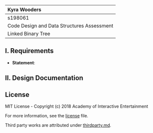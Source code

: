 | Kyra Wooders |
| :---     |
| s198061 |
| Code Design and Data Structures Assessment |
| Linked Binary Tree |

## I. Requirements

- **Statement**: 

## II. Design Documentation



## License

MIT License - Copyright (c) 2018 Academy of Interactive Entertainment

For more information, see the [license][lic] file.

Third party works are attributed under [thirdparty.md][3p].

[lic]:license.md
[3p]:thirdparty.md
[raylib]:https://github.com/raysan5/raylib
